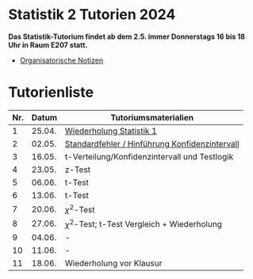 # Statistik 2 Tutorien 2024

**Das Statistik-Tutorium findet ab dem 2.5. immer Donnerstags 16 bis 18 Uhr in Raum E207 statt.**

- [Organisatorische Notizen](0_Orga.md)

# Tutorienliste

| Nr.  | Datum  | Tutoriumsmaterialien                                                    |
| ---- | ------ | ------------------------------------------------------------------------|
| 1    | 25.04. | [Wiederholung Statistik 1](1_Wiederholung.md)                           |
| 2    | 02.05. | [Standardfehler / Hinführung Konfidenzintervall](2_Standardfehler.md)   |
| 3    | 16.05. | t-Verteilung/Konfidenzintervall und Testlogik                           |
| 4    | 23.05. | z-Test                                                                  |
| 5    | 06.06. | t-Test                                                                  |
| 6    | 13.06. | t-Test                                                                  |
| 7    | 20.06. | $\chi^2$-Test                                                           |
| 8    | 27.06. | $\chi^2$-Test; t-Test Vergleich + Wiederholung                          |
| 9    | 04.06. | -                                                                       |
| 10   | 11.06. | -                                                                       |
| 11   | 18.06. | Wiederholung vor Klausur                                                |

